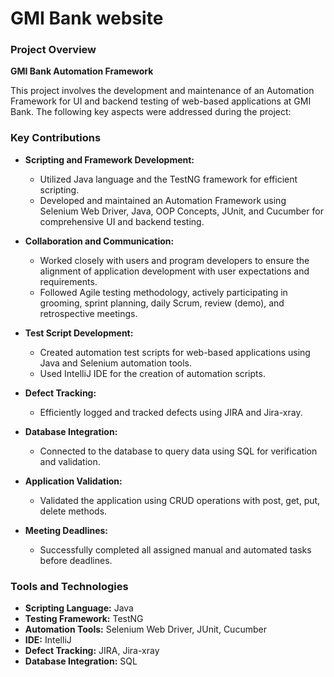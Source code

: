 # GMI Bank website
### Project Overview

**GMI Bank Automation Framework**

This project involves the development and maintenance of an Automation Framework for UI and backend testing of web-based applications at GMI Bank. The following key aspects were addressed during the project:

### Key Contributions

- **Scripting and Framework Development:**
  - Utilized Java language and the TestNG framework for efficient scripting.
  - Developed and maintained an Automation Framework using Selenium Web Driver, Java, OOP Concepts, JUnit, and Cucumber for comprehensive UI and backend testing.

- **Collaboration and Communication:**
  - Worked closely with users and program developers to ensure the alignment of application development with user expectations and requirements.
  - Followed Agile testing methodology, actively participating in grooming, sprint planning, daily Scrum, review (demo), and retrospective meetings.

- **Test Script Development:**
  - Created automation test scripts for web-based applications using Java and Selenium automation tools.
  - Used IntelliJ IDE for the creation of automation scripts.

- **Defect Tracking:**
  - Efficiently logged and tracked defects using JIRA and Jira-xray.

- **Database Integration:**
  - Connected to the database to query data using SQL for verification and validation.

- **Application Validation:**
  - Validated the application using CRUD operations with post, get, put, delete methods.

- **Meeting Deadlines:**
  - Successfully completed all assigned manual and automated tasks before deadlines.

### Tools and Technologies

- **Scripting Language:** Java
- **Testing Framework:** TestNG
- **Automation Tools:** Selenium Web Driver, JUnit, Cucumber
- **IDE:** IntelliJ
- **Defect Tracking:** JIRA, Jira-xray
- **Database Integration:** SQL
